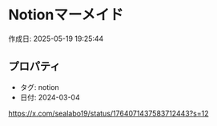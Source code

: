 # Notionマーメイド

作成日: 2025-05-19 19:25:44

## プロパティ

- タグ: notion
- 日付: 2024-03-04

https://x.com/sealabo19/status/1764071437583712443?s=12
